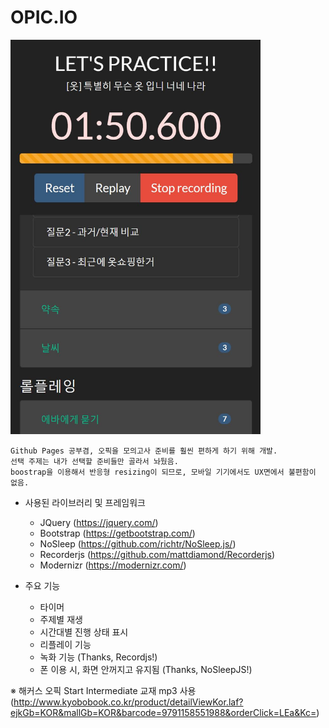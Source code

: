 # OPIC.IO

<img src="./img/capture.jpg" width=400/>

    Github Pages 공부겸, 오픽을 모의고사 준비를 훨씬 편하게 하기 위해 개발.
    선택 주제는 내가 선택할 준비들만 골라서 놔뒀음.
    boostrap을 이용해서 반응형 resizing이 되므로, 모바일 기기에서도 UX면에서 불편함이 없음.

- 사용된 라이브러리 및 프레임워크
    - JQuery (https://jquery.com/)
    - Bootstrap (https://getbootstrap.com/)
    - NoSleep (https://github.com/richtr/NoSleep.js/)
    - Recorderjs (https://github.com/mattdiamond/Recorderjs)
    - Modernizr (https://modernizr.com/)

- 주요 기능
    - 타이머
    - 주제별 재생
    - 시간대별 진행 상태 표시
    - 리플레이 기능
    - 녹화 기능 (Thanks, Recordjs!)
    - 폰 이용 시, 화면 안꺼지고 유지됨 (Thanks, NoSleepJS!)
    
※ 해커스 오픽 Start Intermediate 교재 mp3 사용 (http://www.kyobobook.co.kr/product/detailViewKor.laf?ejkGb=KOR&mallGb=KOR&barcode=9791158551988&orderClick=LEa&Kc=)
